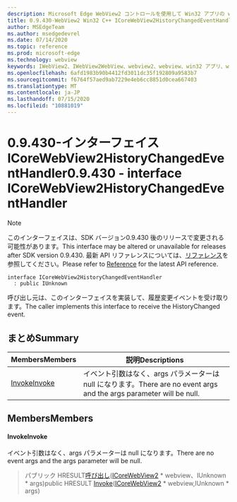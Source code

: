 ```yaml
---
description: Microsoft Edge WebView2 コントロールを使用して Win32 アプリの web コンテンツをホストする
title: 0.9.430-WebView2 Win32 C++ ICoreWebView2HistoryChangedEventHandler
author: MSEdgeTeam
ms.author: msedgedevrel
ms.date: 07/14/2020
ms.topic: reference
ms.prod: microsoft-edge
ms.technology: webview
keywords: IWebView2、IWebView2WebView、webview2、webview、win32 アプリ、win32、edge、ICoreWebView2、ICoreWebView2Host、browser control、edge html
ms.openlocfilehash: 6afd1983b90b4412fd3011dc35f192809a9583b7
ms.sourcegitcommit: f6764f57aed9ab7229e4eb6cc8851d0cea667403
ms.translationtype: MT
ms.contentlocale: ja-JP
ms.lasthandoff: 07/15/2020
ms.locfileid: "10881019"
---
```

# <span data-ttu-id="d0e03-104">0.9.430-インターフェイス ICoreWebView2HistoryChangedEventHandler</span><span class="sxs-lookup"><span data-stu-id="d0e03-104">0.9.430 - interface ICoreWebView2HistoryChangedEventHandler</span></span> 

> [!NOTE]
> <span data-ttu-id="d0e03-105">このインターフェイスは、SDK バージョン0.9.430 後のリリースで変更される可能性があります。</span><span class="sxs-lookup"><span data-stu-id="d0e03-105">This interface may be altered or unavailable for releases after SDK version 0.9.430.</span></span> <span data-ttu-id="d0e03-106">最新 API リファレンスについては、[リファレンス](../../../webview2-api-reference.md)を参照してください。</span><span class="sxs-lookup"><span data-stu-id="d0e03-106">Please refer to [Reference](../../../webview2-api-reference.md) for the latest API reference.</span></span>

```
interface ICoreWebView2HistoryChangedEventHandler
  : public IUnknown
```

<span data-ttu-id="d0e03-107">呼び出し元は、このインターフェイスを実装して、履歴変更イベントを受け取ります。</span><span class="sxs-lookup"><span data-stu-id="d0e03-107">The caller implements this interface to receive the HistoryChanged event.</span></span>

## <span data-ttu-id="d0e03-108">まとめ</span><span class="sxs-lookup"><span data-stu-id="d0e03-108">Summary</span></span>

 <span data-ttu-id="d0e03-109">Members</span><span class="sxs-lookup"><span data-stu-id="d0e03-109">Members</span></span>                        | <span data-ttu-id="d0e03-110">説明</span><span class="sxs-lookup"><span data-stu-id="d0e03-110">Descriptions</span></span>
--------------------------------|---------------------------------------------
[<span data-ttu-id="d0e03-111">Invoke</span><span class="sxs-lookup"><span data-stu-id="d0e03-111">Invoke</span></span>](#invoke) | <span data-ttu-id="d0e03-112">イベント引数はなく、args パラメーターは null になります。</span><span class="sxs-lookup"><span data-stu-id="d0e03-112">There are no event args and the args parameter will be null.</span></span>

## <span data-ttu-id="d0e03-113">Members</span><span class="sxs-lookup"><span data-stu-id="d0e03-113">Members</span></span>

#### <span data-ttu-id="d0e03-114">Invoke</span><span class="sxs-lookup"><span data-stu-id="d0e03-114">Invoke</span></span> 

<span data-ttu-id="d0e03-115">イベント引数はなく、args パラメーターは null になります。</span><span class="sxs-lookup"><span data-stu-id="d0e03-115">There are no event args and the args parameter will be null.</span></span>

> <span data-ttu-id="d0e03-116">パブリック HRESULT[呼び出し](#invoke)([ICoreWebView2](ICoreWebView2.md) \* webview、IUnknown \* args)</span><span class="sxs-lookup"><span data-stu-id="d0e03-116">public HRESULT [Invoke](#invoke)([ICoreWebView2](ICoreWebView2.md) \* webview,IUnknown \* args)</span></span>

